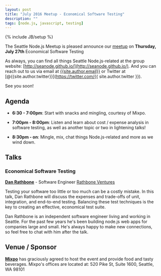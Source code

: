 ```yaml
---
layout: post
title: "July 2016 Meetup - Economical Software Testing"
description: ""
tags: [node.js, javascript, testing]
---
```

{% include JB/setup %}

The Seattle Node.js Meetup is pleased announce our
[meetup](xxx)
on **Thursday, July 27th** Economical Software Testing

As always, you can find all things Seattle Node.js-related at the group website:
[http://seanode.github.io/](http://seanode.github.io/). And you can reach out to
us via email at [{{site.author.email}}](mailto:{{site.author.email}}) or Twitter
at [@{{site.author.twitter}}](https://twitter.com/{{ site.author.twitter }}).

See you soon!

## Agenda

* **6:30 - 7:00pm**: Start with snacks and mingling, courtesy of Mixpo.

* **7:00pm - 8:00pm**: Listen and learn about cost / expense analysis in software testing, 
                        as well as another topic or two in lightening talks!

* **8:30pm - on**: Mingle, mix, chat things Node.js-related and more as we wind down.

<!-- more start -->

## Talks

### Economical Software Testing

**[Dan Rathbone](https://github.com/rathbone1200cc)** - Software Engineer [Rathbone Ventures](http://danrathbone.com/)

Testing your software too little or too much can be a costly mistake.  In this talk, 
Dan Rathbone will discuss the expenses and trade-offs of unit, integration, and 
end-to-end testing.  Balancing these test techniques is the key to creating an effective, 
economical test suite.

Dan Rathbone is an independent software engineer living and working in Seattle.  For the 
past few years he's been building node.js web apps for companies large and small.  He's
always happy to make new connections, so feel free to chat with him after the talk.


## Venue / Sponsor

**[Mixpo](http://mixpo.com/)** has graciously agreed to host the event and provide
food and tasty beverages. Mixpo's offices are located at: 520 Pike St, Suite
1600, Seattle, WA 98101

<!-- more end -->
